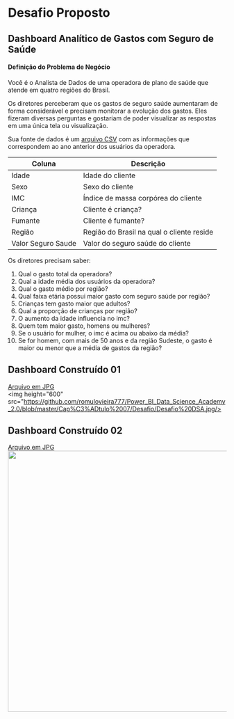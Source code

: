 # Desafio Proposto
## Dashboard Analítico de Gastos com Seguro de Saúde
#### Definição do Problema de Negócio
Você é o Analista de Dados de uma operadora de plano de saúde que atende em quatro regiões do Brasil.

Os diretores perceberam que os gastos de seguro saúde aumentaram de forma considerável e precisam monitorar a evolução dos gastos. Eles
fizeram diversas perguntas e gostariam de poder visualizar as respostas em uma única tela ou visualização.

Sua fonte de dados é um [arquivo CSV](https://github.com/romulovieira777/Power_BI_Data_Science_Academy_2.0/blob/master/Cap%C3%ADtulo%2007/seguro_saude.csv) 
com as informações que correspondem ao ano anterior dos usuários da operadora.

| Coluna             | Descrição                                 |
|--------------------|-------------------------------------------|
| Idade              | Idade do cliente                          |
| Sexo               | Sexo do cliente                           |
| IMC                | Índice de massa corpórea do cliente       |
| Criança            | Cliente é criança?                        |
| Fumante            | Cliente é fumante?                        |
| Região	           | Região do Brasil na qual o cliente reside |
| Valor Seguro Saude | Valor do seguro saúde do cliente          |

Os diretores precisam saber:

1. Qual o gasto total da operadora?
2. Qual a idade média dos usuários da operadora?
3. Qual o gasto médio por região?
4. Qual faixa etária possui maior gasto com seguro saúde por região?
5. Crianças tem gasto maior que adultos?
6. Qual a proporção de crianças por região?
7. O aumento da idade influencia no imc?
8. Quem tem maior gasto, homens ou mulheres?
9. Se o usuário for mulher, o imc é acima ou abaixo da média?
10. Se for homem, com mais de 50 anos e da região Sudeste, o gasto é maior ou menor que a média de gastos da região?

## Dashboard Construído 01
[Arquivo em JPG](https://github.com/romulovieira777/Power_BI_Data_Science_Academy_2.0/blob/master/Cap%C3%ADtulo%2007/Desafio/Desafio%20DSA.jpg)
<br>
<img height="600" src="https://github.com/romulovieira777/Power_BI_Data_Science_Academy_2.0/blob/master/Cap%C3%ADtulo%2007/Desafio/Desafio%20DSA.jpg/>
<br/>

## Dashboard Construído 02
[Arquivo em JPG](https://github.com/romulovieira777/Power_BI_Data_Science_Academy_2.0/blob/master/Cap%C3%ADtulo%2007/Desafio/Desafio%20Seguro%20Sa%C3%BAde_01%20-%20Power%20BI%20Desktop.jpg)
<br>
<img height="600" src="https://github.com/romulovieira777/Power_BI_Data_Science_Academy_2.0/blob/master/Cap%C3%ADtulo%2007/Desafio/Desafio%20Seguro%20Sa%C3%BAde_01%20-%20Power%20BI%20Desktop.jpg"/>
<br/>


